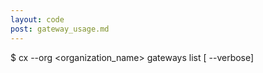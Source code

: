 ```yaml
---
layout: code
post: gateway_usage.md
---
```



$ cx --org &lt;organization_name&gt; gateways list [ --verbose]
